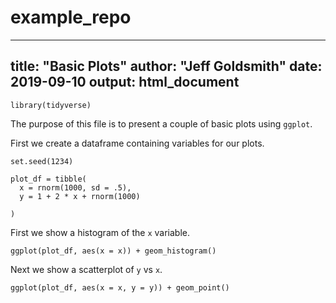 # example_repo

---
title: "Basic Plots"
author: "Jeff Goldsmith"
date: 2019-09-10
output: html_document
---

```{r setup, include = FALSE}
library(tidyverse)
```

The purpose of this file is to present a couple of basic plots using `ggplot`.

First we create a dataframe containing variables for our plots.

```{r df_create}
set.seed(1234)

plot_df = tibble(
  x = rnorm(1000, sd = .5),
  y = 1 + 2 * x + rnorm(1000)
  
)
```

First we show a histogram of the `x` variable.

```{r x_hist}
ggplot(plot_df, aes(x = x)) + geom_histogram()
```

Next we show a scatterplot of `y` vs `x`. 

```{r yx_scatter}
ggplot(plot_df, aes(x = x, y = y)) + geom_point()
```
